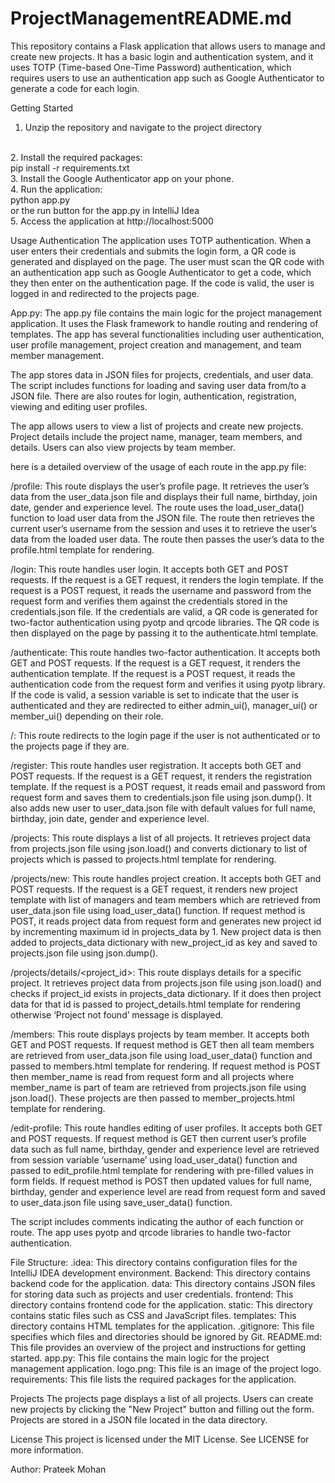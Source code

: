 # ProjectManagementREADME.md
This repository contains a Flask application that allows users to manage and create new projects. It has a basic login and authentication system, and it uses TOTP (Time-based One-Time Password) authentication, which requires users to use an authentication app such as Google Authenticator to generate a code for each login.

Getting Started
<br>
1. Unzip the repository and navigate to the project directory
<br>
2. Install the required packages: <br>
    pip install -r requirements.txt
<br>
3. Install the Google Authenticator app on your phone.
<br>
4. Run the application: <br>
    python app.py <br>
    or the run button for the app.py in IntelliJ Idea
<br>
5. Access the application at http://localhost:5000
<br>



Usage
Authentication
The application uses TOTP authentication. When a user enters their credentials and submits the login form, a QR code is generated and displayed on the page. The user must scan the QR code with an authentication app such as Google Authenticator to get a code, which they then enter on the authentication page. If the code is valid, the user is logged in and redirected to the projects page.

App.py:
The app.py file contains the main logic for the project management application. It uses the Flask framework to handle routing and rendering of templates. The app has several functionalities including user authentication, user profile management, project creation and management, and team member management.

The app stores data in JSON files for projects, credentials, and user data. The script includes functions for loading and saving user data from/to a JSON file. There are also routes for login, authentication, registration, viewing and editing user profiles.

The app allows users to view a list of projects and create new projects. Project details include the project name, manager, team members, and details. Users can also view projects by team member.

here is a detailed overview of the usage of each route in the app.py file:

/profile: This route displays the user’s profile page. It retrieves the user’s data from the user_data.json file and displays their full name, birthday, join date, gender and experience level. The route uses the load_user_data() function to load user data from the JSON file. The route then retrieves the current user’s username from the session and uses it to retrieve the user’s data from the loaded user data. The route then passes the user’s data to the profile.html template for rendering.

/login: This route handles user login. It accepts both GET and POST requests. If the request is a GET request, it renders the login template. If the request is a POST request, it reads the username and password from the request form and verifies them against the credentials stored in the credentials.json file. If the credentials are valid, a QR code is generated for two-factor authentication using pyotp and qrcode libraries. The QR code is then displayed on the page by passing it to the authenticate.html template.

/authenticate: This route handles two-factor authentication. It accepts both GET and POST requests. If the request is a GET request, it renders the authentication template. If the request is a POST request, it reads the authentication code from the request form and verifies it using pyotp library. If the code is valid, a session variable is set to indicate that the user is authenticated and they are redirected to either admin_ui(), manager_ui() or member_ui() depending on their role.

/: This route redirects to the login page if the user is not authenticated or to the projects page if they are.

/register: This route handles user registration. It accepts both GET and POST requests. If the request is a GET request, it renders the registration template. If the request is a POST request, it reads email and password from request form and saves them to credentials.json file using json.dump(). It also adds new user to user_data.json file with default values for full name, birthday, join date, gender and experience level.

/projects: This route displays a list of all projects. It retrieves project data from projects.json file using json.load() and converts dictionary to list of projects which is passed to projects.html template for rendering.

/projects/new: This route handles project creation. It accepts both GET and POST requests. If the request is a GET request, it renders new project template with list of managers and team members which are retrieved from user_data.json file using load_user_data() function. If request method is POST, it reads project data from request form and generates new project id by incrementing maximum id in projects_data by 1. New project data is then added to projects_data dictionary with new_project_id as key and saved to projects.json file using json.dump().

/projects/details/<project_id>: This route displays details for a specific project. It retrieves project data from projects.json file using json.load() and checks if project_id exists in projects_data dictionary. If it does then project data for that id is passed to project_details.html template for rendering otherwise ‘Project not found’ message is displayed.

/members: This route displays projects by team member. It accepts both GET and POST requests. If request method is GET then all team members are retrieved from user_data.json file using load_user_data() function and passed to members.html template for rendering. If request method is POST then member_name is read from request form and all projects where member_name is part of team are retrieved from projects.json file using json.load(). These projects are then passed to member_projects.html template for rendering.

/edit-profile: This route handles editing of user profiles. It accepts both GET and POST requests. If request method is GET then current user’s profile data such as full name, birthday, gender and experience level are retrieved from session variable ‘username’ using load_user_data() function and passed to edit_profile.html template for rendering with pre-filled values in form fields. If request method is POST then updated values for full name, birthday, gender and experience level are read from request form and saved to user_data.json file using save_user_data() function.

The script includes comments indicating the author of each function or route. The app uses pyotp and qrcode libraries to handle two-factor authentication.


File Structure:
.idea: This directory contains configuration files for the IntelliJ IDEA development environment.
Backend: This directory contains backend code for the application.
data: This directory contains JSON files for storing data such as projects and user credentials.
frontend: This directory contains frontend code for the application.
static: This directory contains static files such as CSS and JavaScript files.
templates: This directory contains HTML templates for the application.
.gitignore: This file specifies which files and directories should be ignored by Git.
README.md: This file provides an overview of the project and instructions for getting started.
app.py: This file contains the main logic for the project management application.
logo.png: This file is an image of the project logo.
requirements: This file lists the required packages for the application.

Projects
The projects page displays a list of all projects. Users can create new projects by clicking the "New Project" button and filling out the form. Projects are stored in a JSON file located in the data directory.

License
This project is licensed under the MIT License. See LICENSE for more information.

Author: Prateek Mohan
